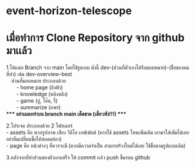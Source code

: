 # event-horizon-telescope

# เมื่อทำการ Clone Repository จาก github มาเเล้ว
1.ให้เเตก Branch จาก main โดยใช้รูแเบบ ดังนี้ dev-(ส่วนที่ตัวเองได้รับมอบหมาย)-(ชื่อของคนที่ทำ) เช่น dev-overview-best <br>
&emsp;ส่วนที่มอบหมาย ประกอบด้วย <br>
&emsp;&emsp;- home page (อิงฟ้า) <br>
&emsp;&emsp;- knowledge (หลิงหลิง) <br>
&emsp;&emsp;- game (อู๋, โอ๊ค, รี่) <br>
&emsp;&emsp;- summarize (เเพร) <br>
<b>*** อย่าเผลอทำบน branch main เด็ดขาด (เดี๋ยวพัง!!!) ***</b>

2.โปรเจค ประกอบด้วย 2 โฟรเดอร์ <br>
    - assets คือ พวกรูปภาพ เสียง วิดีโอ เอฟเฟกต์ (หากใช้ assets ไหนเพิ่มเติม เอามาใส่เพิ่มได้เลย อย่าลืมเปลี่ยนชื่อให้สอดคล้อง) <br>
    - page คือ หน้าต่างๆ ที่ควรจะมี (หากมีความจำเป็น สามารสร้างใหม่ได้เลย ใช้ชื่อตามรูปแบบเดิม) <br>

3.หลังจากที่ทำส่วนของตัวเองเสร็จ ให้ commit เเล้ว push ขึ้มาบน github